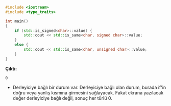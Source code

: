 ```CPP
#include <iostream>
#include <type_traits>

int main()
{
	if (std::is_signed<char>::value) {
		std::cout << std::is_same<char, signed char>::value;
	}
	else {
		std::cout << std::is_same<char, unsigned char>::value;
	}
}
```
**Çıktı:**
```
0
```
- Derleyiciye bağlı bir durum var. Derleyiciye bağlı olan durum, burada if'in doğru veya yanlış kısmına girmesini sağlayacak. Fakat ekrana yazılacak değer derleyiciye bağlı değil, sonuç her türlü 0.

